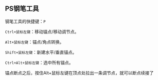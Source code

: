 ## PS钢笔工具

钢笔工具的快捷键：`P`



`Ctrl+鼠标左键`：移动锚点/移动调节点。

`Alt+鼠标左键`：锚点/角点转换。

`Shift+鼠标左键`：新建水平/垂直锚点。

`Ctrl+Alt+鼠标左键`：选中所有锚点。

锚点断点之后，按住Alt+鼠标左键在顶点处拉出一条调节点，就可以断点续接了

